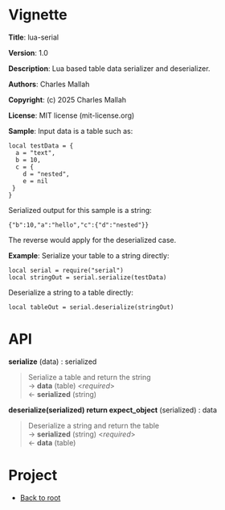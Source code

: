 # Vignette

**Title**:
lua-serial

**Version**:
1.0

**Description**:
Lua based table data serializer and deserializer.

**Authors**:
Charles Mallah

**Copyright**:
(c) 2025 Charles Mallah

**License**:
MIT license (mit-license.org)

**Sample**:
Input data is a table such as:

    local testData = {
      a = "text",
      b = 10,
      c = {
        d = "nested",
        e = nil
     }
    }

Serialized output for this sample is a string:

    {"b":10,"a":"hello","c":{"d":"nested"}}

The reverse would apply for the deserialized case.

**Example**:
Serialize your table to a string directly:

    local serial = require("serial")
    local stringOut = serial.serialize(testData)

Deserialize a string to a table directly:

    local tableOut = serial.deserialize(stringOut)

# API

**serialize** (data) : serialized

> Serialize a table and return the string  
> &rarr; **data** (table) <_required_>  
> &larr; **serialized** (string)

**deserialize(serialized) return expect_object** (serialized) : data

> Deserialize a string and return the table  
> &rarr; **serialized** (string) <_required_>  
> &larr; **data** (table)

# Project

-   [Back to root](README.md)
